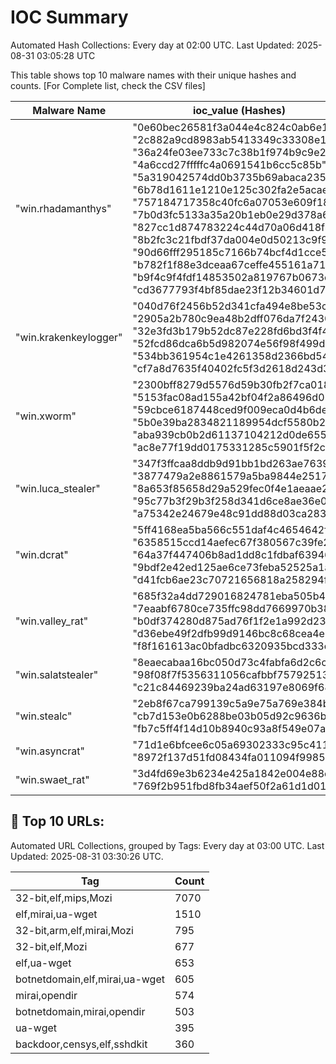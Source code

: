 # IOC Summary

Automated Hash Collections: Every day at 02:00 UTC. Last Updated: 2025-08-31 03:05:28 UTC

This table shows top 10 malware names with their unique hashes and counts. [For Complete list, check the CSV files]

| Malware Name | ioc_value (Hashes) | Count |
|--------------|--------------------|-------|
|  "win.rhadamanthys" |  "0e60bec26581f3a044e4c824c0ab6e12"<br> "2c882a9cd8983ab5413349c33308e181"<br> "36a24fe03ee733c7c38b1f974b9c9e26"<br> "4a6ccd27fffffc4a0691541b6cc5c85b"<br> "5a319042574dd0b3735b69abaca235aa"<br> "6b78d1611e1210e125c302fa2e5acaef"<br> "757184717358c40fc6a07053e609f184"<br> "7b0d3fc5133a35a20b1eb0e29d378a6e"<br> "827cc1d874783224c44d70a06d418f4a"<br> "8b2fc3c21fbdf37da004e0d50213c9f9"<br> "90d66fff295185c7166b74bcf4d1cce5"<br> "b782f1f88e3dceaa67ceffe455161a71"<br> "b9f4c9f4fdf14853502a819767b0673c"<br> "cd3677793f4bf85dae23f12b34601d7f" | 14 |
|  "win.krakenkeylogger" |  "040d76f2456b52d341cfa494e8be53cd"<br> "2905a2b780c9ea48b2dff076da7f2430"<br> "32e3fd3b179b52dc87e228fd6bd3f4f4"<br> "52fcd86dca6b5d982074e56f98f499d2"<br> "534bb361954c1e4261358d2366bd54e2"<br> "cf7a8d7635f40402fc5f3d2618d243d3" | 6 |
|  "win.xworm" |  "2300bff8279d5576d59b30fb2f7ca018"<br> "5153fac08ad155a42bf04f2a86496d05"<br> "59cbce6187448ced9f009eca0d4b6dec"<br> "5b0e39ba2834821189954dcf5580b244"<br> "aba939cb0b2d61137104212d0de65503"<br> "ac8e77f19dd0175331285c5901f5f2c7" | 6 |
|  "win.luca_stealer" |  "347f3ffcaa8ddb9d91bb1bd263ae7639"<br> "3877479a2e8861579a5ba9844e251787"<br> "8a653f85658d29a529fec0f4e1aeaae2"<br> "95c77b3f29b3f258d341d6ce8ae36e0a"<br> "a75342e24679e48c91dd88d03ca28330" | 5 |
|  "win.dcrat" |  "5ff4168ea5ba566c551daf4c4654642f"<br> "6358515ccd14aefec67f380567c39fe2"<br> "64a37f447406b8ad1dd8c1fdbaf63946"<br> "9bdf2e42ed125ae6ce73feba52525a1a"<br> "d41fcb6ae23c70721656818a258294f6" | 5 |
|  "win.valley_rat" |  "685f32a4dd729016824781eba505b4aa"<br> "7eaabf6780ce735ffc98dd7669970b38"<br> "b0df374280d875ad76f1f2e1a992d232"<br> "d36ebe49f2dfb99d9146bc8c68cea4e9"<br> "f8f161613ac0bfadbc6320935bcd333c" | 5 |
|  "win.salatstealer" |  "8eaecabaa16bc050d73c4fabfa6d2c6c"<br> "98f08f7f5356311056cafbbf75792513"<br> "c21c84469239ba24ad63197e8069f68f" | 3 |
|  "win.stealc" |  "2eb8f67ca799139c5a9e75a769e384b4"<br> "cb7d153e0b6288be03b05d92c9636b04"<br> "fb7c5ff4f14d10b8940c93a8f549e07a" | 3 |
|  "win.asyncrat" |  "71d1e6bfcee6c05a69302333c95c4119"<br> "8972f137d51fd08434fa011094f99854" | 2 |
|  "win.swaet_rat" |  "3d4fd69e3b6234e425a1842e004e88c1"<br> "769f2b951fbd8fb34aef50f2a61d1d01" | 2 |

<!-- url_summary_start -->
## 🔗 Top 10 URLs:

Automated URL Collections, grouped by Tags: Every day at 03:00 UTC. Last Updated: 2025-08-31 03:30:26 UTC.

| Tag | Count |
|-----|-------|
| 32-bit,elf,mips,Mozi | 7070 |
| elf,mirai,ua-wget | 1510 |
| 32-bit,arm,elf,mirai,Mozi | 795 |
| 32-bit,elf,Mozi | 677 |
| elf,ua-wget | 653 |
| botnetdomain,elf,mirai,ua-wget | 605 |
| mirai,opendir | 574 |
| botnetdomain,mirai,opendir | 503 |
| ua-wget | 395 |
| backdoor,censys,elf,sshdkit | 360 |
<!-- url_summary_end -->
